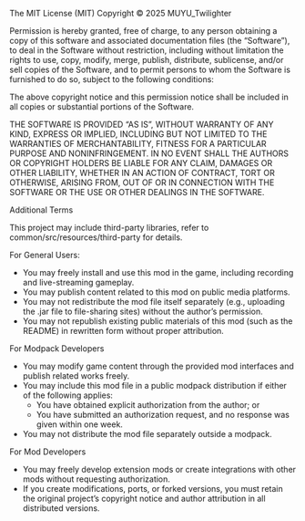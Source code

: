 The MIT License (MIT)
Copyright © 2025 MUYU_Twilighter

Permission is hereby granted, free of charge, to any person obtaining a copy of this software and associated
documentation files (the “Software”), to deal in the Software without restriction, including without limitation the
rights to use, copy, modify, merge, publish, distribute, sublicense, and/or sell copies of the Software, and to permit
persons to whom the Software is furnished to do so, subject to the following conditions:

The above copyright notice and this permission notice shall be included in all copies or substantial portions of the
Software.

THE SOFTWARE IS PROVIDED “AS IS”, WITHOUT WARRANTY OF ANY KIND, EXPRESS OR IMPLIED, INCLUDING BUT NOT LIMITED TO THE
WARRANTIES OF MERCHANTABILITY, FITNESS FOR A PARTICULAR PURPOSE AND NONINFRINGEMENT. IN NO EVENT SHALL THE AUTHORS OR
COPYRIGHT HOLDERS BE LIABLE FOR ANY CLAIM, DAMAGES OR OTHER LIABILITY, WHETHER IN AN ACTION OF CONTRACT, TORT OR
OTHERWISE, ARISING FROM, OUT OF OR IN CONNECTION WITH THE SOFTWARE OR THE USE OR OTHER DEALINGS IN THE SOFTWARE.

Additional Terms

This project may include third-party libraries, refer to common/src/resources/third-party for details.

For General Users:

- You may freely install and use this mod in the game, including recording and live-streaming gameplay.
- You may publish content related to this mod on public media platforms.
- You may not redistribute the mod file itself separately (e.g., uploading the .jar file to file-sharing sites) without
  the author’s permission.
- You may not republish existing public materials of this mod (such as the README) in rewritten form without proper
  attribution.

For Modpack Developers

- You may modify game content through the provided mod interfaces and publish related works freely.
- You may include this mod file in a public modpack distribution if either of the following applies:
    - You have obtained explicit authorization from the author; or
    - You have submitted an authorization request, and no response was given within one week.
- You may not distribute the mod file separately outside a modpack.

For Mod Developers

- You may freely develop extension mods or create integrations with other mods without requesting authorization.
- If you create modifications, ports, or forked versions, you must retain the original project’s copyright notice and
  author attribution in all distributed versions.
